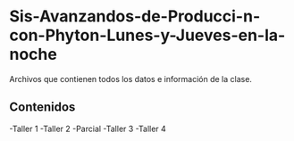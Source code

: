 # Sis-Avanzandos-de-Producci-n-con-Phyton-Lunes-y-Jueves-en-la-noche
Archivos que contienen todos los datos e información de la clase.

## Contenidos 

-Taller 1 
-Taller 2 
-Parcial 
-Taller 3 
-Taller 4 


